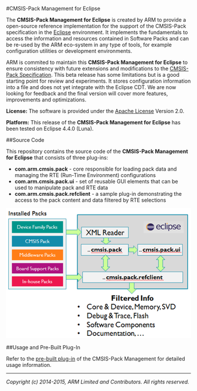 #CMSIS-Pack Management for Eclipse

The **CMSIS-Pack Management for Eclipse** is created by ARM to provide a open-source reference implementation for the support of the CMSIS-Pack specification in the [Eclipse] environment. It implements the fundamentals to access the information and resources contained in Software Packs and can be re-used by the ARM eco-system in any type of tools, for example configuration utilities or development environments.

ARM is commited to maintain this **CMSIS-Pack Management for Eclipse** to ensure consistency with future extensions and modifications to the [CMSIS-Pack Specification].  This beta release  has some limitations but is a good starting point for review and experiments. It stores configuration information into a file and does not yet integrate with the Eclipse CDT.
We are now looking for feedback and the final version will cover more features, improvements and optimizations.

**License:** The software is provided under the [Apache License] Version 2.0. 

**Platform:** This release of the **CMSIS-Pack Management for Eclipse** has been tested on Eclipse 4.4.0 (Luna).

##Source Code 

This repository contains the source code of the **CMSIS-Pack Management for Eclipse** that consists of three plug-ins:
* **com.arm.cmsis.pack** 	- core responsible for loading pack data and managing the RTE (Run-Time Environment) configurations
* **com.arm.cmsis.pack.ui** - set of reusable GUI elements that can be used to manipulate pack and RTE data
* **com.arm.cmsis.pack.refclient** - a sample plug-in demonstrating the access to the pack content and data filtered by RTE selections

![Eclipse Plug-In Overview] 

##Usage and Pre-Built Plug-In

Refer to the [pre-built plug-in] of the CMSIS-Pack Management for detailed usage information.

- - - - - - - - - - - - - - - - - - - - - - - - - -

_Copyright (c) 2014-2015, ARM Limited and Contributors. All rights reserved._


[Apache License]:           ./license.md "Apache License for CMSIS-Pack Management for Eclipse"

[CMSIS-Pack Management for Eclipse]: https://www.github.com/ARM-software/cmsis-pack-eclipse 
[pre-built plug-in]:        https://github.com/ARM-software/cmsis-pack-eclipse-prebuilt#hands-on
[CMSIS Pack Repository]:	  http://www.keil.com/pack/
[Keil-MDK-ARM Version 5]:   http://www2.keil.com/mdk5/install
[Eclipse]:                  http://www.eclipse.org
[CMSIS-Pack specification]: http://www.keil.com/pack/doc/CMSIS/Pack/html/index.html

[Eclipse Plug-In Overview]: ./images/EclipseOverview.png
[Select the Device]:        ./images/Eclipse2.png
[Component Selection]:      ./images/Eclipse4.png

